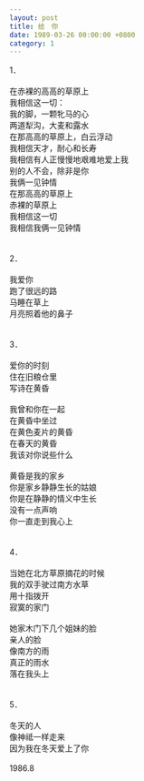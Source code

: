 ```yaml
---
layout: post
title: 给　你
date: 1989-03-26 00:00:00 +0800
category: 1
---
```


1．<br>
<br>
在赤裸的高高的草原上<br>
我相信这一切：<br>
我的脚，一颗牝马的心<br>
两道犁沟，大麦和露水<br>
在那高高的草原上，白云浮动<br>
我相信天才，耐心和长寿<br>
我相信有人正慢慢地艰难地爱上我<br>
别的人不会，除非是你<br>
我俩一见钟情<br>
在那高高的草原上<br>
赤裸的草原上<br>
我相信这一切<br>
我相信我俩一见钟情<br>
<br>
<br>
2．<br>
<br>
我爱你<br>
跑了很远的路<br>
马睡在草上<br>
月亮照着他的鼻子<br>
<br>
<br>
3．<br>
<br>
爱你的时刻<br>
住在旧粮仓里<br>
写诗在黄昏<br>
<br>
我曾和你在一起<br>
在黄昏中坐过<br>
在黄色麦片的黄昏<br>
在春天的黄昏<br>
我该对你说些什么<br>
<br>
黄昏是我的家乡<br>
你是家乡静静生长的姑娘<br>
你是在静静的情义中生长<br>
没有一点声响<br>
你一直走到我心上<br>
<br>
<br>
4．<br>
<br>
当她在北方草原摘花的时候<br>
我的双手驶过南方水草<br>
用十指拨开<br>
寂寞的家门<br>
<br>
她家木门下几个姐妹的脸<br>
亲人的脸<br>
像南方的雨<br>
真正的雨水<br>
落在我头上<br>
<br>
<br>
5．<br>
<br>
冬天的人<br>
像神祗一样走来<br>
因为我在冬天爱上了你<br>
<br>
1986.8